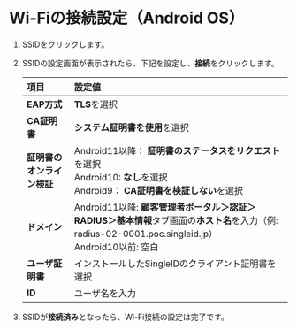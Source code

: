 # Wi-Fiの接続設定（Android OS）

1. SSIDをクリックします。
2. SSIDの設定画面が表示されたら、下記を設定し、**接続**をクリックします。

    | **項目** | **設定値** | 
    | :--- | :--- |
    | **EAP方式** | **TLS**を選択 | 
    | **CA証明書** | **システム証明書を使用**を選択 | 
    | **証明書のオンライン検証** | Android11以降： **証明書のステータスをリクエスト**を選択<br>Android10: **なし**を選択<br>Android9： **CA証明書を検証しない**を選択 | 
    | **ドメイン** | Android11以降: **顧客管理者ポータル＞認証＞RADIUS＞基本情報**タブ画面の**ホスト名**を入力（例: radius-02-0001.poc.singleid.jp）<br>Android10以前: 空白 |
    | **ユーザ証明書** | インストールしたSingleIDのクライアント証明書を選択 | 
    | **ID** | ユーザ名を入力 |

3. SSIDが**接続済み**となったら、Wi-Fi接続の設定は完了です。
